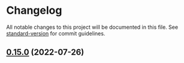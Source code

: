 # Changelog

All notable changes to this project will be documented in this file. See [standard-version](https://github.com/conventional-changelog/standard-version) for commit guidelines.

## [0.15.0](https://github.com/Noovolari/leapp/compare/v0.13.1...v0.15.0) (2022-07-26)
